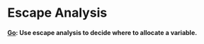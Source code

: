 # Escape Analysis

#### [Go](../../language-analysis/go/escape-analysis.md): Use escape analysis to decide where to allocate a variable.
